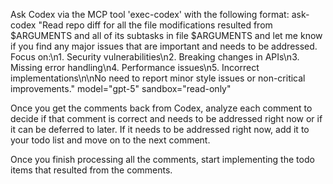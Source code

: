 Ask Codex via the MCP tool 'exec-codex' with the following format:
ask-codex "Read repo diff for all the file modifications resulted from $ARGUMENTS and all of its subtasks in file $ARGUMENTS and let me know if you find any major issues that are important and needs to be addressed. Focus on:\n1. Security vulnerabilities\n2. Breaking changes in APIs\n3. Missing error handling\n4. Performance issues\n5. Incorrect implementations\n\nNo need to report minor style issues or non-critical improvements." model="gpt-5" sandbox="read-only"

Once you get the comments back from Codex, analyze each comment to decide if that comment is correct and needs to be addressed right now or if it can be deferred to later. If it needs to be addressed right now, add it to your todo list and move on to the next comment.

Once you finish processing all the comments, start implementing the todo items that resulted from the comments.

